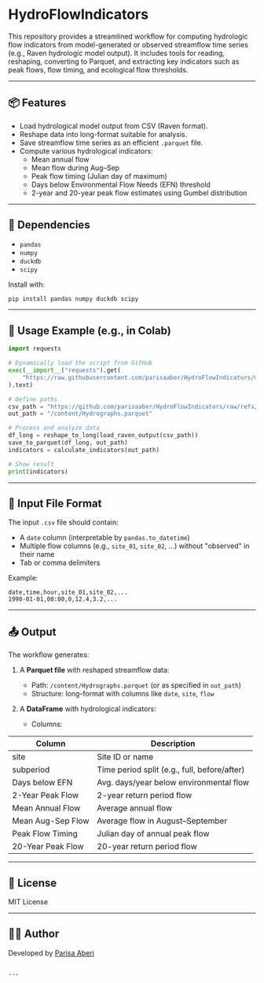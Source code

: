 # HydroFlowIndicators

This repository provides a streamlined workflow for computing hydrologic flow indicators from model-generated or observed streamflow time series (e.g., Raven hydrologic model output). It includes tools for reading, reshaping, converting to Parquet, and extracting key indicators such as peak flows, flow timing, and ecological flow thresholds.

---

## 📦 Features

- Load hydrological model output from CSV (Raven format).
- Reshape data into long-format suitable for analysis.
- Save streamflow time series as an efficient `.parquet` file.
- Compute various hydrological indicators:
  - Mean annual flow
  - Mean flow during Aug–Sep
  - Peak flow timing (Julian day of maximum)
  - Days below Environmental Flow Needs (EFN) threshold
  - 2-year and 20-year peak flow estimates using Gumbel distribution

---

## 🔧 Dependencies

- `pandas`
- `numpy`
- `duckdb`
- `scipy`

Install with:

```bash
pip install pandas numpy duckdb scipy
````

---

## 🚀 Usage Example (e.g., in Colab)

```python
import requests

# Dynamically load the script from GitHub
exec(__import__("requests").get(
    "https://raw.githubusercontent.com/parisaaber/HydroFlowIndicators/main/script.py"
).text)

# Define paths
csv_path = "https://github.com/parisaaber/HydroFlowIndicators/raw/refs/heads/main/Hydrographs.csv"
out_path = "/content/Hydrographs.parquet"

# Process and analyze data
df_long = reshape_to_long(load_raven_output(csv_path))
save_to_parquet(df_long, out_path)
indicators = calculate_indicators(out_path)

# Show result
print(indicators)
```

---

## 📁 Input File Format

The input `.csv` file should contain:

* A `date` column (interpretable by `pandas.to_datetime`)
* Multiple flow columns (e.g., `site_01`, `site_02`, ...) without "observed" in their name
* Tab or comma delimiters

Example:

```
date,time,hour,site_01,site_02,...
1990-01-01,00:00,0,12.4,3.2,...
```

---

## 📤 Output

The workflow generates:

1. A **Parquet file** with reshaped streamflow data:

   * Path: `/content/Hydrographs.parquet` (or as specified in `out_path`)
   * Structure: long-format with columns like `date`, `site`, `flow`

2. A **DataFrame** with hydrological indicators:

   * Columns:

| Column            | Description                                  |
| ----------------- | -------------------------------------------- |
| site              | Site ID or name                              |
| subperiod         | Time period split (e.g., full, before/after) |
| Days below EFN    | Avg. days/year below environmental flow      |
| 2-Year Peak Flow  | 2-year return period flow                    |
| Mean Annual Flow  | Average annual flow                          |
| Mean Aug-Sep Flow | Average flow in August–September             |
| Peak Flow Timing  | Julian day of annual peak flow               |
| 20-Year Peak Flow | 20-year return period flow                   |

---

## 📘 License

MIT License

---

## 👩‍💻 Author

Developed by [Parisa Aberi](https://github.com/parisaaber)

```

---
